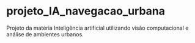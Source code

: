 # projeto_IA_navegacao_urbana
Projeto da matéria Inteligência artificial utilizando visão computacional e análise de ambientes urbanos.
